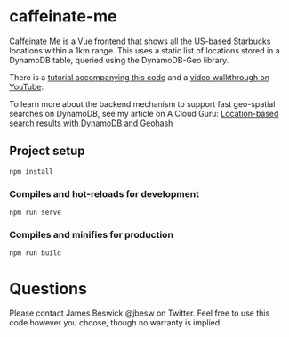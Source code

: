 # caffeinate-me

Caffeinate Me is a Vue frontend that shows all the US-based Starbucks locations within a 1km range. This uses a static list of locations stored in a DynamoDB
table, queried using the DynamoDB-Geo library. 

There is a [tutorial accompanying this code](https://medium.com/swlh/caffeinate-me-build-a-serverless-app-to-find-the-nearest-starbucks-54512124e639) and a [video walkthrough on YouTube](https://www.youtube.com/watch?v=y-mQtpB-a6g&feature=youtu.be&hd=1):

To learn more about the backend mechanism to support fast geo-spatial searches on DynamoDB, see my article on A Cloud Guru: [Location-based search results with DynamoDB and Geohash](https://read.acloud.guru/location-based-search-results-with-dynamodb-and-geohash-267727e5d54f)

## Project setup
```
npm install
```

### Compiles and hot-reloads for development
```
npm run serve
```

### Compiles and minifies for production
```
npm run build
```
# Questions

Please contact James Beswick @jbesw on Twitter. Feel free to use this code however you choose, though no warranty is implied.
